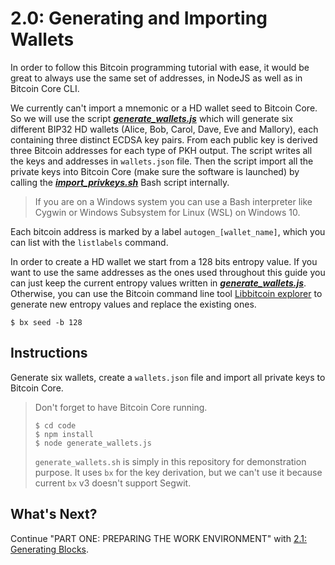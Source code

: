 # 2.0: Generating and Importing Wallets

In order to follow this Bitcoin programming tutorial with ease, it would be great to always use the same set of addresses, in NodeJS as well as in Bitcoin Core CLI.

We currently can't import a mnemonic or a HD wallet seed to Bitcoin Core. So we will use the script [_**generate\_wallets.js**_](https://github.com/bitcoin-studio/Bitcoin-Programming-with-BitcoinJS/tree/6c8ace0ed31d9a8cd758f195dd2d583e5b208cde/code/generate_wallets.js) which will generate six different BIP32 HD wallets \(Alice, Bob, Carol, Dave, Eve and Mallory\), each containing three distinct ECDSA key pairs. From each public key is derived three Bitcoin addresses for each type of PKH output. The script writes all the keys and addresses in `wallets.json` file. Then the script import all the private keys into Bitcoin Core \(make sure the software is launched\) by calling the [_**import\_privkeys.sh**_](https://github.com/bitcoin-studio/Bitcoin-Programming-with-BitcoinJS/tree/6c8ace0ed31d9a8cd758f195dd2d583e5b208cde/code/import_privkeys.sh) Bash script internally.

> If you are on a Windows system you can use a Bash interpreter like Cygwin or Windows Subsystem for Linux \(WSL\) on Windows 10.

Each bitcoin address is marked by a label `autogen_[wallet_name]`, which you can list with the `listlabels` command.

In order to create a HD wallet we start from a 128 bits entropy value. If you want to use the same addresses as the ones used throughout this guide you can just keep the current entropy values written in [_**generate\_wallets.js**_](https://github.com/bitcoin-studio/Bitcoin-Programming-with-BitcoinJS/tree/6c8ace0ed31d9a8cd758f195dd2d583e5b208cde/code/generate_wallets.js). Otherwise, you can use the Bitcoin command line tool [Libbitcoin explorer](https://github.com/libbitcoin/libbitcoin-explorer) to generate new entropy values and replace the existing ones.

```text
$ bx seed -b 128
```

## Instructions

Generate six wallets, create a `wallets.json` file and import all private keys to Bitcoin Core.

> Don't forget to have Bitcoin Core running.
>
> ```text
> $ cd code
> $ npm install
> $ node generate_wallets.js
> ```
>
> `generate_wallets.sh` is simply in this repository for demonstration purpose. It uses `bx` for the key derivation, but we can't use it because current `bx` v3 doesn't support Segwit.

## What's Next?

Continue "PART ONE: PREPARING THE WORK ENVIRONMENT" with [2.1: Generating Blocks](02_1_generating_blocks.md).

